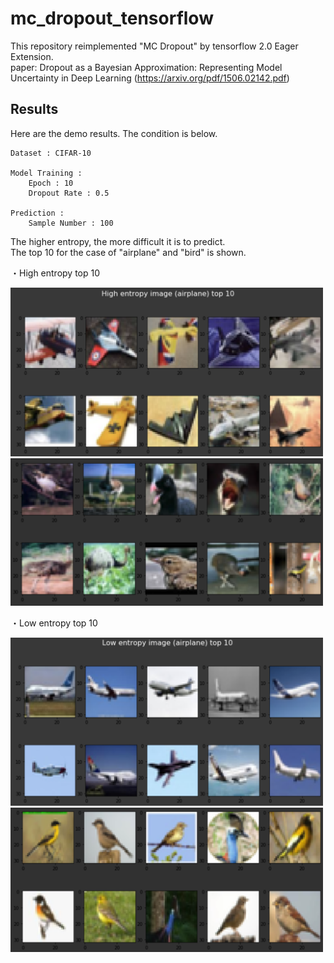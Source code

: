 # mc_dropout_tensorflow

This repository reimplemented "MC Dropout" by tensorflow 2.0 Eager Extension.  
paper: Dropout as a Bayesian Approximation: Representing Model Uncertainty in Deep Learning 
(https://arxiv.org/pdf/1506.02142.pdf)

## Results
Here are the demo results. The condition is below.
```
Dataset : CIFAR-10

Model Training :
    Epoch : 10
    Dropout Rate : 0.5

Prediction :
    Sample Number : 100

```

The higher entropy, the more difficult it is to predict.  
The top 10 for the case of "airplane" and "bird" is shown.


・High entropy top 10　

<img src="./data/demo/high_entropy_airplane.png" margin="50" width="500" title="high_airplane"> 
 
<img src="./data/demo/high_entropy_bird.png" margin="50" width="500" title="high_bird"> 


・Low entropy top 10  

<img src="./data/demo/low_entropy_airplane.png" margin="50" width="500" title="low_airplanes"> 

<img src="./data/demo/low_entropy_bird.png" margin="50" width="500" title="low_bird"> 

